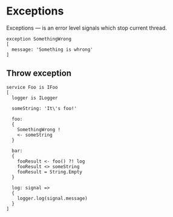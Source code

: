 # Exceptions
Exceptions — is an error level signals which stop current thread.
```
exception SomethingWrong
[
  message: 'Something is whrong'
]
```

## Throw exception
```
service Foo is IFoo
[
  logger is ILogger
  
  someString: 'It\'s foo!'
  
  foo:
  {
    SomethingWrong !
    <- someString
  }
  
  bar:
  {
    fooResult <- foo() ?! log
    fooResult <> someString
    fooResult = String.Empty
  }
  
  log: signal =>
  {
    logger.log(signal.message)
  }
]
```
